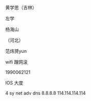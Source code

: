 

黄学思（吉林）

左学

杨海山

（河北）

范炜赟yun

wifi 蹭网滚

1990062121

IOS 大度


4
sy
net
adv
dns 8.8.8.8
114.114.114.114

















